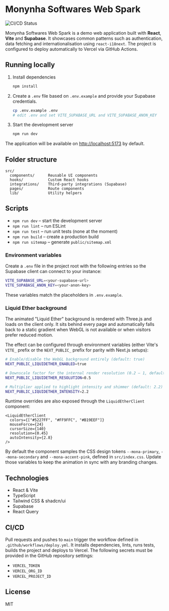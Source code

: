 # Monynha Softwares Web Spark

![CI/CD Status](https://github.com/Monynha-Softwares/Monynha-com/actions/workflows/deploy.yml/badge.svg)

Monynha Softwares Web Spark is a demo web application built with **React**, **Vite** and **Supabase**. It showcases common patterns such as authentication, data fetching and internationalisation using `react-i18next`. The project is configured to deploy automatically to Vercel via GitHub Actions.

## Running locally

1. Install dependencies
   ```sh
   npm install
   ```
2. Create a `.env` file based on `.env.example` and provide your Supabase credentials.
   ```sh
   cp .env.example .env
   # edit .env and set VITE_SUPABASE_URL and VITE_SUPABASE_ANON_KEY
   ```
3. Start the development server
   ```sh
   npm run dev
   ```

The application will be available on [http://localhost:5173](http://localhost:5173) by default.

## Folder structure

```
src/
  components/      Reusable UI components
  hooks/           Custom React hooks
  integrations/    Third‑party integrations (Supabase)
  pages/           Route components
  lib/             Utility helpers
```

## Scripts

- `npm run dev` – start the development server
- `npm run lint` – run ESLint
- `npm run test` – run unit tests (none at the moment)
- `npm run build` – create a production build
- `npm run sitemap` – generate `public/sitemap.xml`

### Environment variables

Create a `.env` file in the project root with the following entries so the
Supabase client can connect to your instance:

```bash
VITE_SUPABASE_URL=<your-supabase-url>
VITE_SUPABASE_ANON_KEY=<your-anon-key>
```

These variables match the placeholders in `.env.example`.

### Liquid Ether background

The animated "Liquid Ether" background is rendered with Three.js and loads on
the client only. It sits behind every page and automatically falls back to a
static gradient when WebGL is not available or when visitors prefer reduced
motion.

The effect can be configured through environment variables (either Vite's
`VITE_` prefix or the `NEXT_PUBLIC_` prefix for parity with Next.js setups):

```bash
# Enable/disable the WebGL background entirely (default: true)
NEXT_PUBLIC_LIQUIDETHER_ENABLED=true

# Downscale factor for the internal render resolution (0.2 – 1, default: 0.5)
NEXT_PUBLIC_LIQUIDETHER_RESOLUTION=0.5

# Multiplier applied to highlight intensity and shimmer (default: 2.2)
NEXT_PUBLIC_LIQUIDETHER_INTENSITY=2.2
```

Runtime overrides are also exposed through the `LiquidEtherClient` component:

```tsx
<LiquidEtherClient
  colors={["#5227FF", "#FF9FFC", "#B19EEF"]}
  mouseForce={24}
  cursorSize={140}
  resolution={0.45}
  autoIntensity={2.8}
/>
```

By default the component samples the CSS design tokens
`--mona-primary`, `--mona-secondary` and `--mona-accent-pink`, defined in
`src/index.css`. Update those variables to keep the animation in sync with any
branding changes.

## Technologies

- React & Vite
- TypeScript
- Tailwind CSS & shadcn/ui
- Supabase
- React Query

## CI/CD

Pull requests and pushes to `main` trigger the workflow defined in `.github/workflows/deploy.yml`. It installs dependencies, lints, runs tests, builds the project and deploys to Vercel. The following secrets must be provided in the GitHub repository settings:

- `VERCEL_TOKEN`
- `VERCEL_ORG_ID`
- `VERCEL_PROJECT_ID`

## License

MIT
